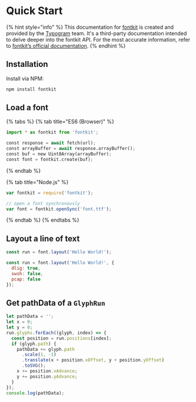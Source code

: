 # Quick Start

{% hint style="info" %}
This documentation for [fontkit](https://github.com/foliojs/fontkit) is created and provided by the [Typogram](https://typogram.co/) team. It's a third-party documentation intended to delve deeper into the fontkit API. For the most accurate information, refer to [fontkit’s official documentation](https://github.com/foliojs/fontkit#readme).
{% endhint %}

## Installation

Install via NPM:

```bash
npm install fontkit
```

## Load a font

{% tabs %}
{% tab title="ES6 (Browser)" %}
```python
import * as fontkit from 'fontkit';

const response = await fetch(url);
const arrayBuffer = await response.arrayBuffer();
const buf = new Uint8Array(arrayBuffer);
const font = fontkit.create(buf);
```
{% endtab %}

{% tab title="Node.js" %}
```javascript
var fontkit = require('fontkit');

// open a font synchronously
var font = fontkit.openSync('font.ttf');
```
{% endtab %}
{% endtabs %}

## Layout a line of text

```javascript
const run = font.layout('Hello World!');
```

```javascript
const run = font.layout('Hello World!', {
  dlig: true,
  swsh: false,
  pcap: false
});
```

## Get pathData of a `GlyphRun`

```javascript
let pathData = '';
let x = 0;
let y = 0;
run.glyphs.forEach((glyph, index) => {
  const position = run.positions[index];
  if (glyph.path) {
    pathData += glyph.path
      .scale(1, -1)
      .translate(x + position.xOffset, y + position.yOffset)
      .toSVG();
    x += position.xAdvance;
    y += position.yAdvance;
  }
});
console.log(pathData);
```
